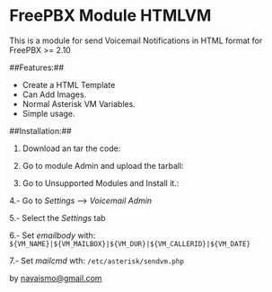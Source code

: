 FreePBX Module HTMLVM
==============

This is a module for send Voicemail Notifications in HTML format for FreePBX >= 2.10

##Features:##

* Create a HTML Template
* Can Add Images.
* Normal Asterisk VM Variables.
* Simple usage.


##Installation:##

1. Download an tar the code:

2. Go to module Admin and upload the tarball:

3. Go to Unsupported Modules and Install it.:

4.- Go to *Settings* --> *Voicemail Admin*

5.- Select the *Settings* tab

6.- Set  *emailbody*  with:
    `${VM_NAME}|${VM_MAILBOX}|${VM_DUR}|${VM_CALLERID}|${VM_DATE}`

7.- Set  *mailcmd* wth:
    `/etc/asterisk/sendvm.php`




by navaismo@gmail.com
